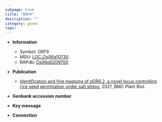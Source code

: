 ```yaml
---
subpage: true
title: "ORF9"
description: ""
category: genes
tags: 
---
```


* **Information**  
    + Symbol: ORF9  
    + MSU: [LOC_Os06g10730](http://rice.plantbiology.msu.edu/cgi-bin/ORF_infopage.cgi?orf=LOC_Os06g10730)  
    + RAPdb: [Os06g0209700](http://rapdb.dna.affrc.go.jp/viewer/gbrowse_details/irgsp1?name=Os06g0209700)  

* **Publication**  
    + [Identification and fine mapping of qGR6.2, a novel locus controlling rice seed germination under salt stress](http://www.ncbi.nlm.nih.gov/pubmed?term=Identification+and+fine+mapping+of+qGR6.2,+a+novel+locus+controlling+rice+seed+germination+under+salt+stress%5BTitle%5D), 2021, BMC Plant Biol.

* **Genbank accession number**  

* **Key message**  

* **Connection**  



